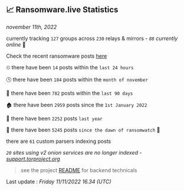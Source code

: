 
## 📈 Ransomware.live Statistics
_november 11th, 2022_

currently tracking `127` groups across `230` relays & mirrors - _`88` currently online_ 📡

Check the recent ransomware posts [here](https://www.ransomware.live/#/recentposts)


⏲ there have been `14` posts within the `last 24 hours`

🕓 there have been `184` posts within the `month of november`

📅 there have been `782` posts within the `last 90 days`

🏚 there have been `2959` posts since the `1st January 2022`

🚀 there have been `2252` posts `last year`

🦕 there have been `5245` posts `since the dawn of ransomwatch` 🐣

there are `61` custom parsers indexing posts

_`20` sites using v2 onion services are no longer indexed - [support.torproject.org](https://support.torproject.org/onionservices/v2-deprecation/)_

> see the project [README](https://github.com/jmousqueton/ransomwatch#readme) for backend technicals



Last update : _Friday 11/11/2022 16.34 (UTC)_

